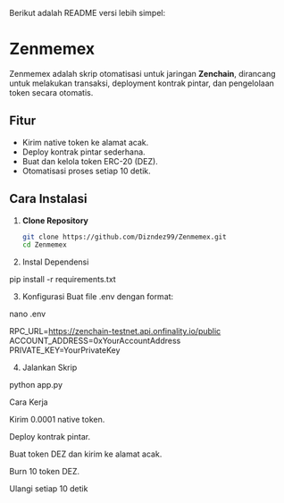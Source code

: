 Berikut adalah README versi lebih simpel:

# Zenmemex  

Zenmemex adalah skrip otomatisasi untuk jaringan **Zenchain**, dirancang untuk melakukan transaksi, deployment kontrak pintar, dan pengelolaan token secara otomatis.  

## Fitur  
- Kirim native token ke alamat acak.  
- Deploy kontrak pintar sederhana.  
- Buat dan kelola token ERC-20 (DEZ).  
- Otomatisasi proses setiap 10 detik.  

## Cara Instalasi  

1. **Clone Repository**  
   ```bash  
   git clone https://github.com/Dizndez99/Zenmemex.git  
   cd Zenmemex

2. Instal Dependensi

pip install -r requirements.txt


3. Konfigurasi
Buat file .env dengan format:

nano .env

RPC_URL=https://zenchain-testnet.api.onfinality.io/public  
ACCOUNT_ADDRESS=0xYourAccountAddress  
PRIVATE_KEY=YourPrivateKey


4. Jalankan Skrip

python app.py



Cara Kerja

Kirim 0.0001 native token.

Deploy kontrak pintar.

Buat token DEZ dan kirim ke alamat acak.

Burn 10 token DEZ.

Ulangi setiap 10 detik



